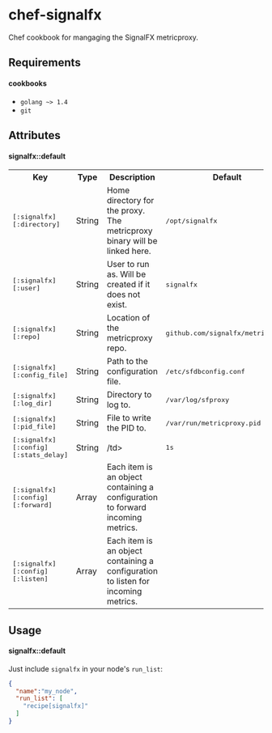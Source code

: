 # chef-signalfx
Chef cookbook for mangaging the SignalFX metricproxy.


## Requirements
#### cookbooks
- `golang ~> 1.4`
- `git`

## Attributes

#### signalfx::default
<table>
  <tr>
    <th>Key</th>
    <th>Type</th>
    <th>Description</th>
    <th>Default</th>
  </tr>
  <tr>
    <td><tt>[:signalfx][:directory]</tt></td>
    <td>String</td>
    <td>Home directory for the proxy. The metricproxy binary will be linked here.</td>
    <td><tt>/opt/signalfx</tt></td>
  </tr>
  <tr>
    <td><tt>[:signalfx][:user]</tt></td>
    <td>String</td>
    <td>User to run as. Will be created if it does not exist.</td>
    <td><tt>signalfx</tt></td>
  </tr>
  <tr>
    <td><tt>[:signalfx][:repo]</tt></td>
    <td>String</td>
    <td>Location of the metricproxy repo.</td>
    <td><tt>github.com/signalfx/metricproxy</tt></td>
  </tr>
  <tr>
    <td><tt>[:signalfx][:config_file]</tt></td>
    <td>String</td>
    <td>Path to the configuration file.</td>
    <td><tt>/etc/sfdbconfig.conf</tt></td>
  </tr>
  <tr>
    <td><tt>[:signalfx][:log_dir]</tt></td>
    <td>String</td>
    <td>Directory to log to.</td>
    <td><tt>/var/log/sfproxy</tt></td>
  </tr>
  <tr>
    <td><tt>[:signalfx][:pid_file]</tt></td>
    <td>String</td>
    <td>File to write the PID to.</td>
    <td><tt>/var/run/metricproxy.pid</tt></td>
  </tr>
  <tr>
    <td><tt>[:signalfx][:config][:stats_delay]</tt></td>
    <td>String</td>
    <td>/td>
    <td><tt>1s</tt></td>
  </tr>
  <tr>
    <td><tt>[:signalfx][:config][:forward]</tt></td>
    <td>Array</td>
    <td>Each item is an object containing a configuration to forward incoming metrics.</td>
    <td></td>
  </tr>
  <tr>
    <td><tt>[:signalfx][:config][:listen]</tt></td>
    <td>Array</td>
    <td>Each item is an object containing a configuration to listen for incoming metrics.</td>
    <td></td>
  </tr>
</table>

## Usage
#### signalfx::default

Just include `signalfx` in your node's `run_list`:

```json
{
  "name":"my_node",
  "run_list": [
    "recipe[signalfx]"
  ]
}
```
